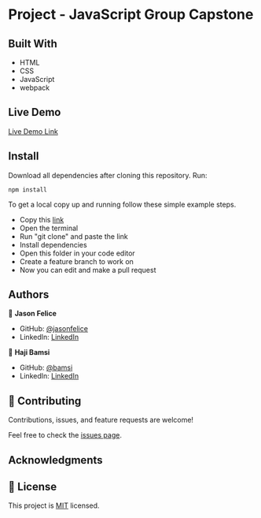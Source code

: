 # Project - JavaScript Group Capstone

## Built With

- HTML
- CSS
- JavaScript
- webpack

## Live Demo
[Live Demo Link](https://github.com/jasonfelice/Group-Capstone)

## Install

Download all dependencies after cloning this repository. Run:
```
npm install
```

To get a local copy up and running follow these simple example steps.
- Copy this [link](https://github.com/jasonfelice/Group-Capstone)
- Open the terminal
- Run "git clone" and paste the link
- Install dependencies 
- Open this folder in your code editor
- Create a feature branch to work on
- Now you can edit and make a pull request

## Authors

👤 **Jason Felice**

- GitHub: [@jasonfelice](https://github.com/jasonfelice)
- LinkedIn: [LinkedIn](https://www.linkedin.com/in/jason-felice-11a5a622b/)


👤 **Haji Bamsi**

- GitHub: [@bamsi](https://github.com/bamsi)
- LinkedIn: [LinkedIn](https://www.linkedin.com/in/haji-bamsi-17327726/)

## 🤝 Contributing

Contributions, issues, and feature requests are welcome!

Feel free to check the [issues page](../../issues/).

## Acknowledgments

## 📝 License

This project is [MIT](./MIT.md) licensed.